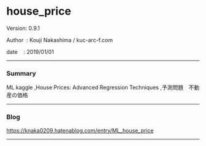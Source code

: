 
# house_price

 Version: 0.9.1

 Author  : Kouji Nakashima / kuc-arc-f.com

 date    : 2019/01/01

***
### Summary

ML kaggle ,House Prices: Advanced Regression Techniques ,予測問題　不動産の価格

***
### Blog

https://knaka0209.hatenablog.com/entry/ML_house_price


***

